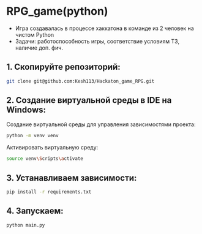 # RPG_game(python)

- Игра создавалась в процессе хаккатона в команде из 2 человек на чистом Python
- Задачи: работоспособность игры, соответствие условиям ТЗ, наличие доп. фич.

## 1. Скопируйте репозиторий:
```bash
git clone git@github.com:Kesh113/Hackaton_game_RPG.git
```
## 2. Создание виртуальной среды в IDE на Windows:
Создание виртуальной среды для управления зависимостями проекта:
```bash
python -m venv venv
```
Активировать виртуальную среду:
```bash
source venv\Scripts\activate
```
## 3. Устанавливаем зависимости:
```bash
pip install -r requirements.txt
```
## 4. Запускаем:
```bash
python main.py
```
